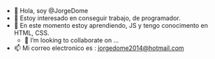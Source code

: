 - 👋 Hola, soy @JorgeDome
- 👀  Estoy interesado en conseguir trabajo, de programador.
- 🌱  En este momento estoy aprendiendo, JS y tengo conocimento en HTML, CSS.   
    - 💞️ I’m looking to collaborate on ...
- 📫  Mi correo electronico es : jorgedome2014@hotmail.com
<!---
JorgeDome/JorgeDome is a ✨ special ✨ repository because its `README.md` (this file) appears on your GitHub profile.
You can click the Preview link to take a look at your changes.
--->
